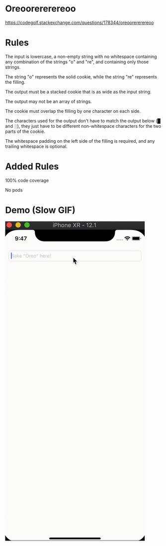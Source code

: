 # Oreoorererereoo

https://codegolf.stackexchange.com/questions/178344/oreoorererereoo

# Rules

The input is lowercase, a non-empty string with no whitespace containing any combination of the strings "o" and "re", and containing only those strings.

The string "o" represents the solid cookie, while the string "re" represents the filling.

The output must be a stacked cookie that is as wide as the input string.

The output may not be an array of strings.

The cookie must overlap the filling by one character on each side.

The characters used for the output don't have to match the output below (█ and ░), they just have to be different non-whitespace characters for the two parts of the cookie.

The whitespace padding on the left side of the filling is required, and any trailing whitespace is optional.

# Added Rules

100% code coverage

No pods


# Demo (Slow GIF)

![](Demo.gif)

